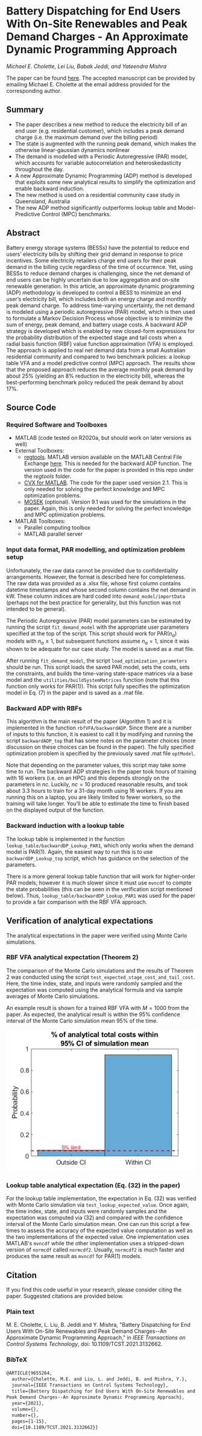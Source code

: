 # Battery Dispatching for End Users With On-Site Renewables and Peak Demand Charges - An Approximate Dynamic Programming Approach
*Michael E. Cholette, Lei Liu, Babak Jeddi, and Yateendra Mishra*

The paper can be found [here](https://ieeexplore.ieee.org/abstract/document/9655264).  The accepted manuscript can be provided by emailing Michael E. Cholette at the email address provided for the corresponding author.

## Summary
- The paper describes a new method to reduce the electricity bill of an end user (e.g. residential customer), which includes a peak demand charge (i.e. the maximum demand over the billing period)
- The state is augmented with the running peak demand, which makes the otherwise linear-gaussian dynamics nonlinear
- The demand is modelled with a Periodic Autoregressive (PAR) model, which accounts for variable autocorrelation and heteroskedasticity throughout the day.
- A new Approximate Dynamic Programming (ADP) method is developed that exploits some new analytical results to simplify the optimization and enable backward induction.
- The new method is used on a residential community case study in Queensland, Australia
- The new ADP method significantly outperforms lookup table and Model-Predictive Control (MPC) benchmarks. 

## Abstract
Battery energy storage systems (BESSs) have the potential to reduce end users’ electricity bills by shifting their grid demand in response to price incentives. Some electricity retailers charge end users for their peak demand in the billing cycle regardless of the time of occurrence. Yet, using BESSs to reduce demand charges is challenging, since the net demand of end users can be highly uncertain due to low aggregation and on-site renewable generation. In this article, an approximate dynamic programming (ADP) methodology is developed to control a BESS to minimize an end user’s electricity bill, which includes both an energy charge and monthly peak demand charge. To address time-varying uncertainty, the net demand is modeled using a periodic autoregressive (PAR) model, which is then used to formulate a Markov Decision Process whose objective is to minimize the sum of energy, peak demand, and battery usage costs. A backward ADP strategy is developed which is enabled by new closed-form expressions for the probability distribution of the expected stage and tail costs when a radial basis function (RBF) value function approximation (VFA) is employed. The approach is applied to real net demand data from a small Australian residential community and compared to two benchmark policies: a lookup table VFA and a model predictive control (MPC) approach. The results show that the proposed approach reduces the average monthly peak demand by about 25% (yielding an 8% reduction in the electricity bill), whereas the best-performing benchmark policy reduced the peak demand by about 17%.

## Source Code 
### Required Software and Toolboxes 
- MATLAB (code tested on R2020a, but should work on later versions as well)
- External Toolboxes: 
  - [regtools](http://www2.compute.dtu.dk/~pcha/Regutools/). MATLAB version available on the MATLAB Central File Exchange [here](https://www.mathworks.com/matlabcentral/fileexchange/52-regtools). This is needed for the backward ADP function. The version used in the code for the paper is provided in this repo under the *regtools* folder.
  - [CVX for MATLAB](http://cvxr.com/cvx/). The code for the paper used version 2.1. This is only needed for solving the perfect knowledge and MPC optimization problems.
  - [MOSEK](https://www.mosek.com/downloads/) (optional). Version 9.1 was used for the simulations in the paper. Again, this is only needed for solving the perfect knowledge and MPC optimization problems.
- MATLAB Toolboxes:
  - Parallel computing toolbox
  - MATLAB parallel server 

### Input data format, PAR modelling, and optimization problem setup
Unfortunately, the raw data cannot be provided due to confidentiality arrangements. However, the format is described here for completeness. The raw data was provided as a .xlsx file, whose first column contains datetime timestamps and whose second column contains the net demand in kW. These column indices are hard coded into `demand_model/importData` (perhaps not the best practice for generality, but this function was not intended to be general).

The Periodic Autoregressive (PAR) model parameters can be estimated by running the script `fit_demand_model` with the appropriate user parameters specified at the top of the script. This script should work for PAR($n_a$) models with $n_a\geq 1$, but subsequent functions assume $n_a=1$, since it was shown to be adequate for our case study. The model is saved as a .mat file. 

After running `fit_demand_model`, the script `load_optimization_parameters` should be run. This script loads the saved PAR model, sets the costs, sets the constraints, and builds the time-varing state-space matrices via a base model and the `utilities/buildSystemMatrices` function (note that this function only works for PAR(1)). This script fully specifies the optimization model in Eq. (7) in the paper and is saved as a .mat file. 

### Backward ADP with RBFs
This algorithm is the main result of the paper (Algorithm 1) and it is implemented in the function `rbfVFA/backwardADP`. Since there are a number of inputs to this function, it is easiest to call it by modifying and running the script `backwardADP_top` that has some notes on the parameter choices (more discussion on these choices can be found in the paper). The fully specified optimization problem is specified by the previously saved .mat file `optModel`.

Note that depending on the parameter values, this script may take some time to run. The backward ADP strategies in the paper took hours of training with 16 workers (i.e. on an HPC) and this depends strongly on the parameters in $nc$. Luckily, $nc=10$ produced reasonable results, and took about 3.3 hours to train for a 31-day month using 16 workers. If you are running this on a laptop, you are likely limited to fewer workers, so the training will take longer. You'll be able to estimate the time to finish based on the displayed output of the function.   

### Backward induction with a lookup table
The lookup table is implemented in the function `lookup_table/backwardDP_Lookup_PAR1`, which only works when the demand model is PAR(1). Again, the easiest way to run this is to use `backwardDP_Lookup_top` script, which has guidance on the selection of the parameters. 

There is a more general lookup table function that will work for higher-order PAR models, however it is much slower since it must use `mvncdf` to compte the state probabilities (this can be seen in the verification script mentioned below). Thus, `lookup_table/backwardDP_Lookup_PAR1` was used for the paper to provide a fair comparison with the RBF VFA approach.

## Verification of analytical expectations
The analytical expectations in the paper were verified using Monte Carlo simulations. 
### RBF VFA analytical expectation (Theorem 2)
The comparison of the Monte Carlo simulations and the results of Theorem 2 was conducted using the script `test_expected_stage_cost_and_tail_cost`. Here, the time index, state, and inputs were randomly sampled and the expectation was computed using the analytical formula and via sample averages of Monte Carlo simulations. 

An example result is shown for a trained RBF VFA with $M=1000$ from the paper. As expected, the analytical result is within the 95% confidence interval of the Monte Carlo simulation mean 95% of the time. 

![Verification of Theorem 2 Formula](figures/verification_of_rbfvfa_m_1000.png)

### Lookup table analytical expectation (Eq. (32) in the paper)
For the lookup table implementation, the expectation in Eq. (32) was verified with Monte Carlo simulation via `test_lookup_expected_value`. Once again, the time index, state, and inputs were randomly samples and the expectation was computed via (32) and compared with the confidence interval of the Monte Carlo simulation mean. One can run this script a few times to assess the accuracy of the expected value computation as well as the two implementations of the expected value. One implementation uses MATLAB's `mvncdf` while the other implementation uses a stripped-down version of `normcdf` called `normcdf2`. Usually, `normcdf2` is much faster and produces the same result as `mvncdf` for PAR(1) models. 

## Citation
If you find this code useful in your research, please consider citing the paper. Suggested citations are provided below.

### Plain text
  M. E. Cholette, L. Liu, B. Jeddi and Y. Mishra, "Battery Dispatching for End Users With On-Site Renewables and Peak Demand Charges--An Approximate Dynamic Programming Approach," in *IEEE Transactions on Control Systems Technology*, doi: 10.1109/TCST.2021.3132662.

### BibTeX
  ~~~
  @ARTICLE{9655264,
    author={Cholette, M.E. and Liu, L. and Jeddi, B. and Mishra, Y.},
    journal={IEEE Transactions on Control Systems Technology}, 
    title={Battery Dispatching for End Users With On-Site Renewables and Peak Demand Charges--An Approximate Dynamic Programming Approach}, 
    year={2021},
    volume={},
    number={},
    pages={1-15},
    doi={10.1109/TCST.2021.3132662}}
  ~~~

